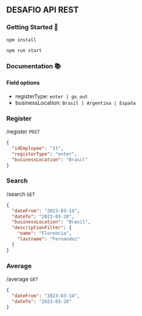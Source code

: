 
##  DESAFIO API REST

  

###  Getting Started 🚀

`npm install`

`npm run start`

  
  

###  Documentation 📚
#### Field options
  * registerType: `enter | go_out`
* businessLocation: `Brasil | Argentina | España`

###  Register

/register ```POST```
```json
{
  "idEmployee": "11", 
  "registerType": "enter", 
  "businessLocation": "Brasil"
}
```

###  Search
/search ```GET```
```json
{
  "dateFrom": "2023-03-14",
  "dateTo": "2023-03-20",
  "businessLocation": "Brasil",
  "descriptionFilter": {
	"name": "Florencia",
	"lastname": "Fernandez"
  }
}
```

###  Average
/average ```GET```
```json
{
  "dateFrom": "2023-03-14",
  "dateTo": "2023-03-20"
}
```